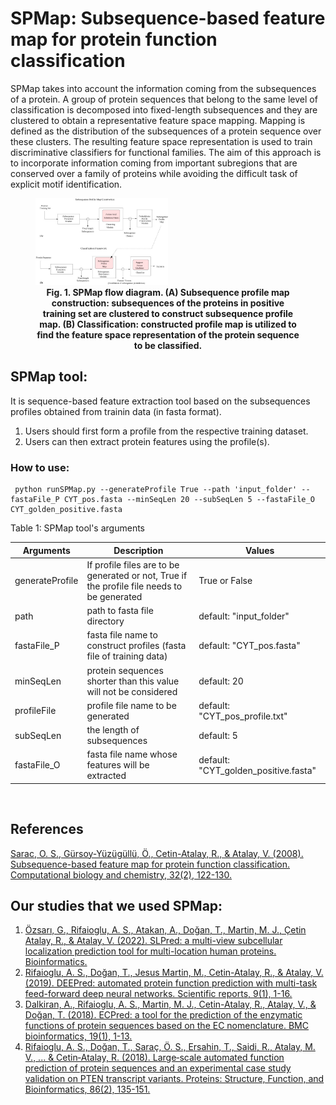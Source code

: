 # SPMap: Subsequence-based feature map for protein function classification
SPMap takes into account the information coming from the subsequences of a protein. A group of protein sequences that belong to the same level of classification is decomposed into fixed-length subsequences and they are clustered to obtain a representative feature space mapping. Mapping is defined as the distribution of the subsequences of a protein sequence over these clusters. The resulting feature space representation is used to train discriminative classifiers for functional families. The aim of this approach is to incorporate information coming from important subregions that are conserved over a family of proteins while avoiding the difficult task of explicit motif identification. 

<figure>
<img class = "center" src="images/spmap.jpg" alt="SPMap" style="width:50%">
<figcaption align = "center"><b>Fig. 1. SPMap flow diagram. (A) Subsequence profile map construction: subsequences of the proteins in positive training set are clustered to construct subsequence profile map. (B) Classification: constructed profile map is utilized to find the feature space representation of the protein sequence to be classified.</b></figcaption>
</figure>

## SPMap tool:
It is sequence-based feature extraction tool based on the subsequences profiles obtained from trainin data (in fasta format).

1. Users should first form a profile from the respective training dataset.
2. Users can then extract protein features using the profile(s).

### How to use:
```
 python runSPMap.py --generateProfile True --path 'input_folder' --fastaFile_P CYT_pos.fasta --minSeqLen 20 --subSeqLen 5 --fastaFile_O CYT_golden_positive.fasta
```
Table 1: SPMap tool's arguments

| Arguments                               | Description                                                                                 | Values
-----------------------------------------|---------------------------------------------------------------------------------------------|---------------------
 generateProfile                    | If profile files are to be generated or not, True if the profile file needs to be generated |True or False
 path                  | path to fasta file directory                                                                | default: "input_folder"
fastaFile_P | fasta file name to construct profiles (fasta file of training data)                         | default: "CYT_pos.fasta"
minSeqLen      | protein sequences shorter than this value will not be considered                            | default: 20
profileFile |profile file name to be generated |default: "CYT_pos_profile.txt"
subSeqLen | the length of subsequences | default: 5
fastaFile_O | fasta file name whose features will be extracted | default: "CYT_golden_positive.fasta"
<br/>


## References
[Sarac, O. S., Gürsoy-Yüzügüllü, Ö., Cetin-Atalay, R., & Atalay, V. (2008). Subsequence-based feature map for protein function classification. Computational biology and chemistry, 32(2), 122-130.](https://www.sciencedirect.com/science/article/pii/S1476927107001491?via%3Dihub)

## Our studies that we used SPMap:
1. [Özsarı, G., Rifaioglu, A. S., Atakan, A., Doğan, T., Martin, M. J., Çetin Atalay, R., & Atalay, V. (2022). SLPred: a multi-view subcellular localization prediction tool for multi-location human proteins. Bioinformatics.](https://academic.oup.com/bioinformatics/advance-article/doi/10.1093/bioinformatics/btac458/6633921)
2. [Rifaioglu, A. S., Doğan, T., Jesus Martin, M., Cetin-Atalay, R., & Atalay, V. (2019). DEEPred: automated protein function prediction with multi-task feed-forward deep neural networks. Scientific reports, 9(1), 1-16.](https://www.nature.com/articles/s41598-019-43708-3)
3. [Dalkiran, A., Rifaioglu, A. S., Martin, M. J., Cetin-Atalay, R., Atalay, V., & Doğan, T. (2018). ECPred: a tool for the prediction of the enzymatic functions of protein sequences based on the EC nomenclature. BMC bioinformatics, 19(1), 1-13.](https://bmcbioinformatics.biomedcentral.com/articles/10.1186/s12859-018-2368-y)
4. [Rifaioglu, A. S., Doğan, T., Saraç, Ö. S., Ersahin, T., Saidi, R., Atalay, M. V., ... & Cetin‐Atalay, R. (2018). Large‐scale automated function prediction of protein sequences and an experimental case study validation on PTEN transcript variants. Proteins: Structure, Function, and Bioinformatics, 86(2), 135-151.](https://onlinelibrary.wiley.com/doi/full/10.1002/prot.25416)
